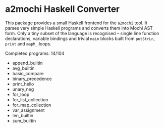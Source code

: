 # a2mochi Haskell Converter

This package provides a small Haskell frontend for the `a2mochi` tool. It parses
very simple Haskell programs and converts them into Mochi AST form. Only a tiny
subset of the language is recognised – single line function declarations,
variable bindings and trivial `main` blocks built from `putStrLn`, `print` and
`mapM_` loops.

Completed programs: 14/104

- append_builtin
- avg_builtin
- basic_compare
- binary_precedence
- print_hello
- unary_neg
- for_loop
- for_list_collection
- for_map_collection
- var_assignment
- len_builtin
- sum_builtin
